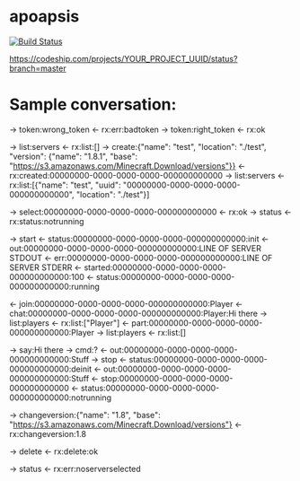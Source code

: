 apoapsis
========

[![Build Status](https://travis-ci.org/robotbrain/apoapsis.svg?branch=master)](https://travis-ci.org/robotbrain/apoapsis)

https://codeship.com/projects/YOUR_PROJECT_UUID/status?branch=master
# Sample conversation:
-> token:wrong_token
<- rx:err:badtoken
-> token:right_token
<- rx:ok

-> list:servers
<- rx:list:[]
-> create:{"name": "test", "location": "./test", "version": {"name": "1.8.1", "base": "https://s3.amazonaws.com/Minecraft.Download/versions"}}
<- rx:created:00000000-0000-0000-0000-000000000000
-> list:servers
<- rx:list:[{"name": "test", "uuid": "00000000-0000-0000-0000-000000000000", "location": "./test"}]

-> select:00000000-0000-0000-0000-000000000000
<- rx:ok
-> status
<- rx:status:notrunning

-> start
<- status:00000000-0000-0000-0000-000000000000:init
<- out:00000000-0000-0000-0000-000000000000:LINE OF SERVER STDOUT
<- err:00000000-0000-0000-0000-000000000000:LINE OF SERVER STDERR
<- started:00000000-0000-0000-0000-000000000000:100
<- status:00000000-0000-0000-0000-000000000000:running

<- join:00000000-0000-0000-0000-000000000000:Player
<- chat:00000000-0000-0000-0000-000000000000:Player:Hi there
-> list:players
<- rx:list:["Player"]
<- part:00000000-0000-0000-0000-000000000000:Player
-> list:players
<- rx:list:[]

-> say:Hi there
-> cmd:?
<- out:00000000-0000-0000-0000-000000000000:Stuff
-> stop
<- status:00000000-0000-0000-0000-000000000000:deinit
<- out:00000000-0000-0000-0000-000000000000:Stuff
<- stop:00000000-0000-0000-0000-000000000000
<- status:00000000-0000-0000-0000-000000000000:notrunning

-> changeversion:{"name": "1.8", "base": "https://s3.amazonaws.com/Minecraft.Download/versions"}
<- rx:changeversion:1.8

-> delete
<- rx:delete:ok

-> status
<- rx:err:noserverselected
